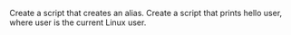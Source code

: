 Create a script that creates an alias. Create a script that prints hello user, where user is the current Linux user.
